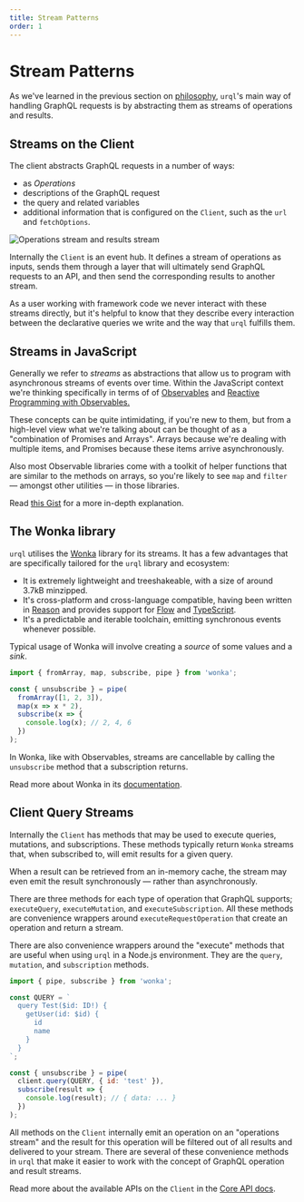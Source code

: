 ```yaml
---
title: Stream Patterns
order: 1
---
```


# Stream Patterns

As we've learned in the previous section on [philosophy](./philosophy.md), `urql`'s main way of handling GraphQL requests
is by abstracting them as streams of operations and results.

## Streams on the Client

The client abstracts GraphQL requests in a number of ways:

- as _Operations_
- descriptions of the GraphQL request
- the query and related variables
- additional information that is configured on the `Client`, such as
  the `url` and `fetchOptions`.

![Operations stream and results stream](../assets/urql-client-architecture.png)

Internally the `Client` is an event hub. It defines a stream of operations as inputs, sends them
through a layer that will ultimately send GraphQL requests to an API, and then send the corresponding results
to another stream.

As a user working with framework code we never interact with these streams directly, but it's helpful to know that they describe
every interaction between the declarative queries we write and the way that `urql` fulfills them.

## Streams in JavaScript

Generally we refer to _streams_ as abstractions that allow us to program with asynchronous streams of
events over time. Within the JavaScript context we're thinking specifically in terms of of
[Observables](https://github.com/tc39/proposal-observable)
and [Reactive Programming with Observables.](http://reactivex.io/documentation/observable.html)

These concepts can be quite intimidating, if you're new to them, but from a high-level view what
we're talking about can be thought of as a "combination of Promises and Arrays".
Arrays because we're dealing with multiple items, and Promises because these items arrive
asynchronously.

Also most Observable libraries come with a toolkit of helper functions that are similar to the
methods on arrays, so you're likely to see `map` and `filter` — amongst other utilities — in those
libraries.

Read [this Gist](https://gist.github.com/staltz/868e7e9bc2a7b8c1f754) for a more in-depth
explanation.

## The Wonka library

`urql` utilises the [Wonka](https://github.com/kitten/wonka) library for its streams. It has a
few advantages that are specifically tailored for the `urql` library and ecosystem:

- It is extremely lightweight and treeshakeable, with a size of around 3.7kB minzipped.
- It's cross-platform and cross-language compatible, having been written in
  [Reason](https://reasonml.github.io/) and provides support for [Flow](https://flow.org/)
  and [TypeScript](https://www.typescriptlang.org/v2/).
- It's a predictable and iterable toolchain, emitting synchronous events whenever possible.

Typical usage of Wonka will involve creating a _source_ of some values and a _sink_.

```js
import { fromArray, map, subscribe, pipe } from 'wonka';

const { unsubscribe } = pipe(
  fromArray([1, 2, 3]),
  map(x => x * 2),
  subscribe(x => {
    console.log(x); // 2, 4, 6
  })
);
```

In Wonka, like with Observables, streams are cancellable by calling the `unsubscribe` method that a
subscription returns.

Read more about Wonka in its [documentation](https://wonka.kitten.sh/basics/background).

## Client Query Streams

Internally the `Client` has methods that may be used to execute queries, mutations, and
subscriptions. These methods typically return `Wonka` streams that, when subscribed to, will
emit results for a given query.

When a result can be retrieved from an in-memory cache, the stream may even emit the result
synchronously — rather than asynchronously.

There are three methods for each type of operation that GraphQL supports;
`executeQuery`, `executeMutation`, and `executeSubscription`. All these methods are
convenience wrappers around `executeRequestOperation` that create an operation and return a stream.

There are also convenience wrappers around the "execute" methods that are useful when using `urql`
in a Node.js environment. They are the `query`, `mutation`, and `subscription` methods.

```js
import { pipe, subscribe } from 'wonka';

const QUERY = `
  query Test($id: ID!) {
    getUser(id: $id) {
      id
      name
    }
  }
`;

const { unsubscribe } = pipe(
  client.query(QUERY, { id: 'test' }),
  subscribe(result => {
    console.log(result); // { data: ... }
  })
);
```

All methods on the `Client` internally emit an operation on an "operations stream" and the result
for this operation will be filtered out of all results and delivered to your stream.
There are several of these convenience methods in `urql` that make it easier to work with the
concept of GraphQL operation and result streams.

Read more about the available APIs on the `Client` in the [Core API docs](../api/core.md).

